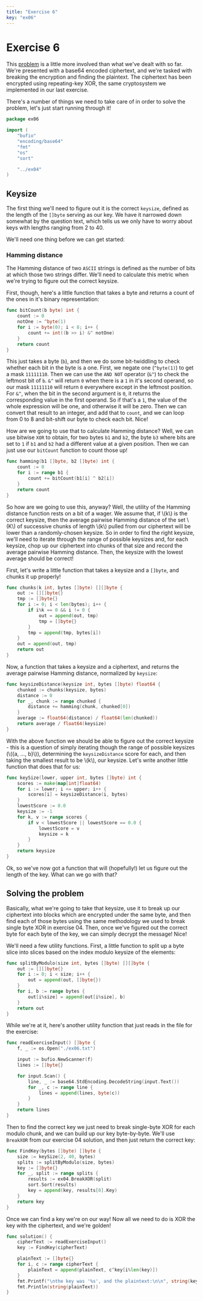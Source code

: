 ```yaml
---
title: "Exercise 6"
key: "ex06"
---
```


# Exercise 6

This [problem](http://cryptopals.com/sets/1/challenges/6) is a little more
involved than what we've dealt with so far.  We're presented with a base64
encoded ciphertext, and we're tasked with breaking the encryption and finding
the plaintext. The ciphertext has been encrypted using repeating-key XOR, the
same cryptosystem we implemented in our last exercise.

There's a number of things we need to take care of in order to solve the problem,
let's just start running through it!

```go
package ex06

import (
	"bufio"
	"encoding/base64"
	"fmt"
	"os"
	"sort"

	"../ex04"
)
```


## Keysize

The first thing we'll need to figure out it is the correct `keysize`, defined as
the length of the `[]byte` serving as our key. We have it narrowed down somewhat by
the question text, which tells us we only have to worry about keys with lengths
ranging from 2 to 40.

We'll need one thing before we can get started:

### Hamming distance

The Hamming distance of two `ASCII` strings is defined as the number of bits
at which those two strings differ. We'll need to calculate this metric when we're
trying to figure out the correct keysize.

First, though, here's a little function that takes a byte and returns a count of
the ones in it's binary representation:

```go
func bitCount(b byte) int {
	count := 0
	notOne := ^byte(1)
	for i := byte(0); i < 8; i++ {
		count += int((b >> i) &^ notOne)
	}
	return count
}
```


This just takes a byte (`b`), and then we do some bit-twiddling to check
whether each bit in the byte is a one. First, we negate one (`^byte(1)`) to
get a mask `11111110`. Then we can use the `AND NOT` operator (`&^`) to check
the leftmost bit of `b`. `&^` will return `0` when there is a `1` in it's second
operand, so our mask `11111110` will return `0` everywhere except in the leftmost
position. For `&^`, when the bit in the second argument is `0`, it returns the
corresponding value in the first operand. So if that's a `1`, the value of the
whole expression will be one, and otherwise it will be zero. Then we can convert
that result to an integer, and add that to `count`, and we can loop from 0 to 8
and bit-shift our byte to check each bit. Nice!

How are we going to use that to calculate Hamming distance? Well, we can use bitwise
`XOR` to obtain, for two bytes `b1` and `b2`, the byte `b3` where bits are set to `1`
if `b1` and `b2` had a different value at a given position. Then we can just use
our `bitCount` function to count those up!

```go
func hamming(b1 []byte, b2 []byte) int {
	count := 0
	for i := range b1 {
		count += bitCount(b1[i] ^ b2[i])
	}
	return count
}
```


So how are we going to use this, anyway? Well, the utility of the Hamming
distance function rests on a bit of a wager. We assume that, if \\(k\\) is the
correct keysize, then the average pairwise Hamming distance of the set \\(K\\)
of successive chunks of length \\(k\\) pulled from our ciphertext will be lower
than a randomly-chosen keysize.  So in order to find the right keysize, we'll
need to iterate through the range of possible keysizes and, for each keysize,
chop up our ciphertext into chunks of that size and record the average pairwise
Hamming distance. Then, the keysize with the lowest average should be correct!

First, let's write a little function that takes a keysize and a `[]byte`, and chunks
it up properly!

```go
func chunks(k int, bytes []byte) [][]byte {
	out := [][]byte{}
	tmp := []byte{}
	for i := 0; i < len(bytes); i++ {
		if i%k == 0 && i != 0 {
			out = append(out, tmp)
			tmp = []byte{}
		}
		tmp = append(tmp, bytes[i])
	}
	out = append(out, tmp)
	return out
}
```


Now, a function that takes a keysize and a ciphertext, and returns the average pairwise
Hamming distance, normalized by `keysize`:

```go
func keysizeDistance(keysize int, bytes []byte) float64 {
	chunked := chunks(keysize, bytes)
	distance := 0
	for _, chunk := range chunked {
		distance += hamming(chunk, chunked[0])
	}
	average := float64(distance) / float64(len(chunked))
	return average / float64(keysize)
}
```


With the above function we should be able to figure out the correct keysize -
this is a question of simply iterating though the range of possible keysizes
(\\(\{a, ..., b\}\\)), determining the `keysizeDistance` score for each, and
then taking the smallest result to be \\(k\\), our keysize. Let's write another
little function that does that for us:

```go
func keySize(lower, upper int, bytes []byte) int {
	scores := make(map[int]float64)
	for i := lower; i <= upper; i++ {
		scores[i] = keysizeDistance(i, bytes)
	}
	lowestScore := 0.0
	keysize := -1
	for k, v := range scores {
		if v < lowestScore || lowestScore == 0.0 {
			lowestScore = v
			keysize = k
		}
	}
	return keysize
}
```


Ok, so we've now got a function that will (hopefully!) let us figure out the
length of the key. What can we go with that?

## Solving the problem

Basically, what we're going to take that keysize, use it to break up our
ciphertext into blocks which are encrypted under the same byte, and then find
each of those bytes using the same methodology we used to break single byte XOR
in exercise 04. Then, once we've figured out the correct byte for each byte of
the key, we can simply decrypt the message! Nice!


We'll need a few utility functions. First, a little function to split up a byte
slice into slices based on the index modulo keysize of the elements:

```go
func splitByModulo(size int, bytes []byte) [][]byte {
	out := [][]byte{}
	for i := 0; i < size; i++ {
		out = append(out, []byte{})
	}
	for i, b := range bytes {
		out[i%size] = append(out[i%size], b)
	}
	return out
}
```


While we're at it, here's another utility function that just reads in the file
for the exercise:

```go
func readExerciseInput() []byte {
	f, _ := os.Open("./ex06.txt")

	input := bufio.NewScanner(f)
	lines := []byte{}

	for input.Scan() {
		line, _ := base64.StdEncoding.DecodeString(input.Text())
		for _, c := range line {
			lines = append(lines, byte(c))
		}
	}
	return lines
}
```


Then to find the correct key we just need to break single-byte XOR for each
modulo chunk, and we can build up our key byte-by-byte. We'll use `BreakXOR`
from our exercise 04 solution, and then just return the correct key:

```go
func FindKey(bytes []byte) []byte {
	size := keySize(2, 40, bytes)
	splits := splitByModulo(size, bytes)
	key := []byte{}
	for _, split := range splits {
		results := ex04.BreakXOR(split)
		sort.Sort(results)
		key = append(key, results[0].Key)
	}
	return key
}
```


Once we can find a key we're on our way! Now all we need to do is XOR the key
with the ciphertext, and we're golden!

```go
func solution() {
	cipherText := readExerciseInput()
	key := FindKey(cipherText)

	plainText := []byte{}
	for i, c := range cipherText {
		plainText = append(plainText, c^key[i%len(key)])
	}
	fmt.Printf("\nthe key was '%s', and the plaintext:\n\n", string(key))
	fmt.Println(string(plainText))
}
```
